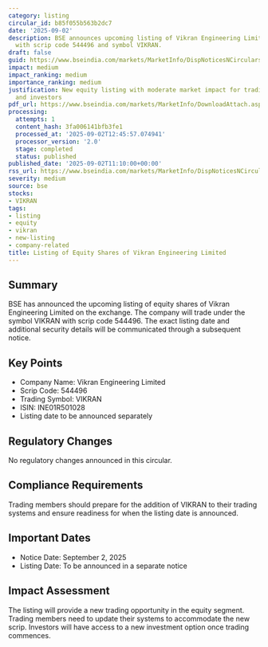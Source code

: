 ```yaml
---
category: listing
circular_id: b85f055b563b2dc7
date: '2025-09-02'
description: BSE announces upcoming listing of Vikran Engineering Limited equity shares
  with scrip code 544496 and symbol VIKRAN.
draft: false
guid: https://www.bseindia.com/markets/MarketInfo/DispNoticesNCirculars.aspx?Noticeid={229E31B0-CD53-4E09-A6E9-2727A644A363}&noticeno=20250902-18&dt=09/02/2025&icount=18&totcount=25&flag=0
impact: medium
impact_ranking: medium
importance_ranking: medium
justification: New equity listing with moderate market impact for trading members
  and investors
pdf_url: https://www.bseindia.com/markets/MarketInfo/DownloadAttach.aspx?id=20250902-18&attachedId=
processing:
  attempts: 1
  content_hash: 3fa006141bfb3fe1
  processed_at: '2025-09-02T12:45:57.074941'
  processor_version: '2.0'
  stage: completed
  status: published
published_date: '2025-09-02T11:10:00+00:00'
rss_url: https://www.bseindia.com/markets/MarketInfo/DispNoticesNCirculars.aspx?Noticeid={229E31B0-CD53-4E09-A6E9-2727A644A363}&noticeno=20250902-18&dt=09/02/2025&icount=18&totcount=25&flag=0
severity: medium
source: bse
stocks:
- VIKRAN
tags:
- listing
- equity
- vikran
- new-listing
- company-related
title: Listing of Equity Shares of Vikran Engineering Limited
---
```


## Summary

BSE has announced the upcoming listing of equity shares of Vikran Engineering Limited on the exchange. The company will trade under the symbol VIKRAN with scrip code 544496. The exact listing date and additional security details will be communicated through a subsequent notice.

## Key Points

- Company Name: Vikran Engineering Limited
- Scrip Code: 544496
- Trading Symbol: VIKRAN
- ISIN: INE01R501028
- Listing date to be announced separately

## Regulatory Changes

No regulatory changes announced in this circular.

## Compliance Requirements

Trading members should prepare for the addition of VIKRAN to their trading systems and ensure readiness for when the listing date is announced.

## Important Dates

- Notice Date: September 2, 2025
- Listing Date: To be announced in a separate notice

## Impact Assessment

The listing will provide a new trading opportunity in the equity segment. Trading members need to update their systems to accommodate the new scrip. Investors will have access to a new investment option once trading commences.